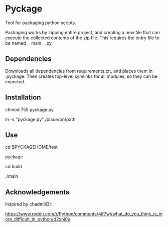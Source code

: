 # Pyckage

Tool for packaging python scripts.

Packaging works by zipping entire project, and creating a new file that can execute the collected contents of the zip file.
This requires the entry file to be named \_\_main\_\_.py.

## Dependencies

Downloads all dependencies from requirements.txt, and places them in .pyckage.
Then creates top-level symlinks for all modules, so they can be imported.

## Installation

chmod 755 pyckage.py

ln -s "pyckage.py" /place/on/path

## Use

cd $PYCKAGEHOME/test

pyckage

cd build

./main

## Acknowledgements

Inspired by chadmill3r:

https://www.reddit.com/r/Python/comments/4if7wj/what_do_you_think_is_more_difficult_in_python/d2xni0e
